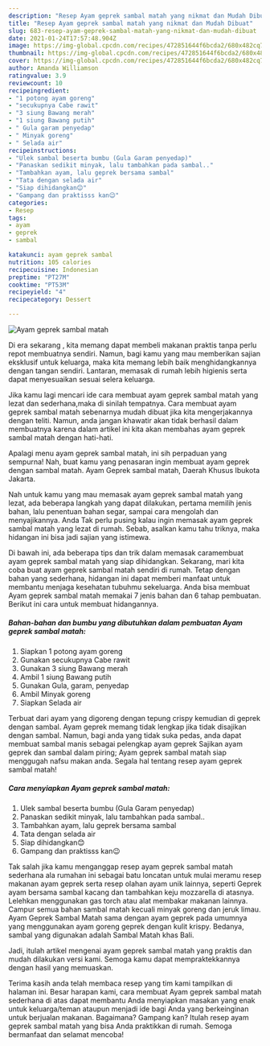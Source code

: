 ```yaml
---
description: "Resep Ayam geprek sambal matah yang nikmat dan Mudah Dibuat"
title: "Resep Ayam geprek sambal matah yang nikmat dan Mudah Dibuat"
slug: 683-resep-ayam-geprek-sambal-matah-yang-nikmat-dan-mudah-dibuat
date: 2021-01-24T17:57:48.904Z
image: https://img-global.cpcdn.com/recipes/472851644f6bcda2/680x482cq70/ayam-geprek-sambal-matah-foto-resep-utama.jpg
thumbnail: https://img-global.cpcdn.com/recipes/472851644f6bcda2/680x482cq70/ayam-geprek-sambal-matah-foto-resep-utama.jpg
cover: https://img-global.cpcdn.com/recipes/472851644f6bcda2/680x482cq70/ayam-geprek-sambal-matah-foto-resep-utama.jpg
author: Amanda Williamson
ratingvalue: 3.9
reviewcount: 10
recipeingredient:
- "1 potong ayam goreng"
- "secukupnya Cabe rawit"
- "3 siung Bawang merah"
- "1 siung Bawang putih"
- " Gula garam penyedap"
- " Minyak goreng"
- " Selada air"
recipeinstructions:
- "Ulek sambal beserta bumbu (Gula Garam penyedap)"
- "Panaskan sedikit minyak, lalu tambahkan pada sambal.."
- "Tambahkan ayam, lalu geprek bersama sambal"
- "Tata dengan selada air"
- "Siap dihidangkan😊"
- "Gampang dan praktisss kan😉"
categories:
- Resep
tags:
- ayam
- geprek
- sambal

katakunci: ayam geprek sambal 
nutrition: 105 calories
recipecuisine: Indonesian
preptime: "PT27M"
cooktime: "PT53M"
recipeyield: "4"
recipecategory: Dessert

---
```



![Ayam geprek sambal matah](https://img-global.cpcdn.com/recipes/472851644f6bcda2/680x482cq70/ayam-geprek-sambal-matah-foto-resep-utama.jpg)

Di era  sekarang , kita memang dapat membeli makanan praktis tanpa perlu repot membuatnya sendiri. Namun, bagi kamu yang mau memberikan sajian eksklusif untuk keluarga, maka kita memang lebih baik menghidangkannya dengan tangan sendiri. Lantaran, memasak di rumah lebih higienis serta dapat menyesuaikan sesuai selera keluarga.

Jika kamu lagi mencari ide cara membuat ayam geprek sambal matah yang lezat dan sederhana,maka di sinilah tempatnya. Cara membuat ayam geprek sambal matah  sebenarnya mudah dibuat jika kita mengerjakannya dengan teliti. Namun, anda jangan khawatir akan tidak berhasil dalam membuatnya 
karena dalam artikel ini kita akan membahas ayam geprek sambal matah dengan hati-hati.  

Apalagi menu ayam geprek sambal matah, ini sih perpaduan yang sempurna! Nah, buat kamu yang penasaran ingin membuat ayam geprek dengan sambal matah. Ayam Geprek sambal matah, Daerah Khusus Ibukota Jakarta.

Nah untuk kamu yang mau memasak ayam geprek sambal matah yang lezat, ada beberapa langkah yang dapat dilakukan, pertama memilih jenis bahan, lalu penentuan bahan segar, sampai cara mengolah dan menyajikannya. Anda Tak perlu pusing kalau ingin memasak ayam geprek sambal matah yang lezat di rumah. Sebab, asalkan kamu  tahu triknya, maka hidangan ini bisa jadi sajian yang istimewa.

Di bawah ini, ada beberapa tips dan trik dalam memasak caramembuat ayam geprek sambal matah yang siap dihidangkan. Sekarang, mari kita coba buat ayam geprek sambal matah sendiri di rumah. Tetap dengan bahan yang sederhana, hidangan ini dapat memberi manfaat untuk membantu menjaga kesehatan tubuhmu sekeluarga. Anda bisa membuat Ayam geprek sambal matah memakai 7 jenis bahan dan 6 tahap pembuatan. Berikut ini cara untuk membuat hidangannya.

<!--inarticleads1-->

##### Bahan-bahan dan bumbu yang dibutuhkan dalam pembuatan Ayam geprek sambal matah:

1. Siapkan 1 potong ayam goreng
1. Gunakan secukupnya Cabe rawit
1. Gunakan 3 siung Bawang merah
1. Ambil 1 siung Bawang putih
1. Gunakan  Gula, garam, penyedap
1. Ambil  Minyak goreng
1. Siapkan  Selada air


Terbuat dari ayam yang digoreng dengan tepung crispy kemudian di geprek dengan sambal. Ayam geprek memang tidak lengkap jika tidak disajikan dengan sambal. Namun, bagi anda yang tidak suka pedas, anda dapat membuat sambal manis sebagai pelengkap ayam geprek Sajikan ayam geprek dan sambal dalam piring; Ayam geprek sambal matah siap menggugah nafsu makan anda. Segala hal tentang resep ayam geprek sambal matah! 

<!--inarticleads2-->

##### Cara menyiapkan Ayam geprek sambal matah:

1. Ulek sambal beserta bumbu (Gula Garam penyedap)
1. Panaskan sedikit minyak, lalu tambahkan pada sambal..
1. Tambahkan ayam, lalu geprek bersama sambal
1. Tata dengan selada air
1. Siap dihidangkan😊
1. Gampang dan praktisss kan😉


Tak salah jika kamu menganggap resep ayam geprek sambal matah sederhana ala rumahan ini sebagai batu loncatan untuk mulai meramu resep makanan ayam geprek serta resep olahan ayam unik lainnya, seperti  Geprek ayam bersama sambal kacang dan tambahkan keju mozzarella di atasnya. Lelehkan menggunakan gas torch atau alat membakar makanan lainnya. Campur semua bahan sambal matah kecuali minyak goreng dan jeruk limau. Ayam Geprek Sambal Matah sama dengan ayam geprek pada umumnya yang menggunakan ayam goreng geprek dengan kulit krispy. Bedanya, sambal yang digunakan adalah Sambal Matah khas Bali. 

Jadi, itulah artikel mengenai  ayam geprek sambal matah  yang praktis dan mudah dilakukan versi kami. Semoga kamu dapat mempraktekkannya dengan hasil yang memuaskan. 

Terima kasih anda telah membaca resep yang tim kami tampilkan di halaman ini. Besar harapan kami, cara membuat  Ayam geprek sambal matah sederhana di atas dapat membantu Anda menyiapkan masakan yang enak untuk keluarga/teman ataupun menjadi ide bagi Anda yang berkeinginan untuk berjualan makanan. Bagaimana? Gampang kan? Itulah resep ayam geprek sambal matah yang bisa Anda praktikkan di rumah. Semoga bermanfaat dan selamat mencoba!

